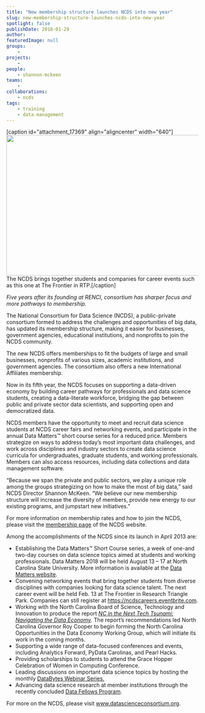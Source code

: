 ```yaml
---
title: "New membership structure launches NCDS into new year"
slug: new-membership-structure-launches-ncds-into-new-year
spotlight: false
publishDate: 2018-01-29
author: 
featuredImage: null
groups:
    - 
projects:
    -
people:
    - shannon-mckeen
teams: 
    - 
collaborations:
    - ncds
tags:
    - training
    - data-management
---
```

[caption id="attachment_17369" align="aligncenter" width="640"]<img class="size-large wp-image-17369" src="http://renci.org/wp-content/uploads/2018/01/data-general-1024x587.jpg" alt="" width="640" height="367" /> The NCDS brings together students and companies for career events such as this one at The Frontier in RTP.[/caption]

<em>Five years after its founding at RENCI, consortium has sharper focus and more pathways to membership.</em>

The National Consortium for Data Science (NCDS), a public-private consortium formed to address the challenges and opportunities of big data, has updated its membership structure, making it easier for businesses, government agencies, educational institutions, and nonprofits to join the NCDS community. <!--more-->

The new NCDS offers memberships to fit the budgets of large and small businesses, nonprofits of various sizes, academic institutions, and government agencies. The consortium also offers a new International Affiliates membership.

Now in its fifth year, the NCDS focuses on supporting a data-driven economy by building career pathways for professionals and data science students, creating a data-literate workforce, bridging the gap between public and private sector data scientists, and supporting open and democratized data.

NCDS members have the opportunity to meet and recruit data science students at NCDS career fairs and networking events, and participate in the annual Data Matters™ short course series for a reduced price. Members strategize on ways to address today’s most important data challenges, and work across disciplines and industry sectors to create data science curricula for undergraduates, graduate students, and working professionals. Members can also access resources, including data collections and data management software.

“Because we span the private and public sectors, we play a unique role among the groups strategizing on how to make the most of big data,” said NCDS Director Shannon McKeen. “We believe our new membership structure will increase the diversity of members, provide new energy to our existing programs, and jumpstart new initiatives.”

For more information on membership rates and how to join the NCDS, please visit the <a href="http://datascienceconsortium.org/membership-information/">membership page</a> of the NCDS website.

Among the accomplishments of the NCDS since its launch in April 2013 are:
<ul>
 	<li>Establishing the Data Matters™ Short Course series, a week of one-and two-day courses on data science topics aimed at students and working professionals. Data Matters 2018 will be held August 13 – 17 at North Carolina State University. More information is available at the <a href="http://www.datamatters.org/">Data Matters website</a>.</li>
 	<li>Convening networking events that bring together students from diverse disciplines with companies looking for data science talent. The next career event will be held Feb. 13 at The Frontier in Research Triangle Park. Companies can still register at <a href="https://ncdscareers.eventbrite.com">https://ncdscareers.eventbrite.com</a>.</li>
 	<li>Working with the North Carolina Board of Science, Technology and Innovation to produce the report <a href="http://www.nccommerce.com/Portals/6/Documents/Resources/NC%20Big%20Data%20Report.pdf"><em>NC in the Next Tech Tsunami: Navigating the Data Economy</em></a><em>.</em> The report’s recommendations led North Carolina Governor Roy Cooper to begin forming the North Carolina Opportunities in the Data Economy Working Group, which will initiate its work in the coming months.</li>
 	<li>Supporting a wide range of data-focused conferences and events, including Analytics Forward, PyData Carolinas, and Pearl Hacks.</li>
 	<li>Providing scholarships to students to attend the Grace Hopper Celebration of Women in Computing Conference.</li>
 	<li>Leading discussions on important data science topics by hosting the monthly <a href="http://datascienceconsortium.org/databytes-webinars/">DataBytes Webinar Series.</a></li>
 	<li>Advancing data science research at member institutions through the recently concluded <a href="http://datascienceconsortium.org/data-fellow-awards/">Data Fellows Program</a>.</li>
</ul>
For more on the NCDS, please visit <a href="http://www.datascienceconsortium.org">www.datascienceconsortium.org</a>.
